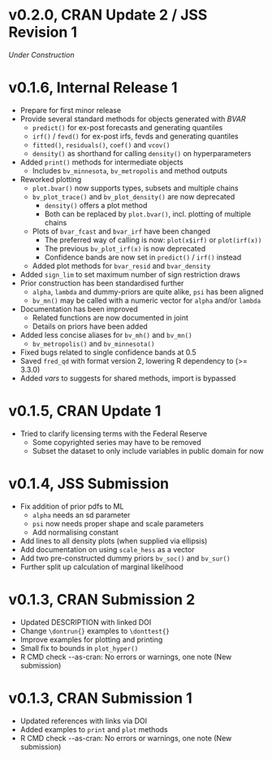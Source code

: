 # v0.2.0, CRAN Update 2 / JSS Revision 1

*Under Construction*


# v0.1.6, Internal Release 1

- Prepare for first minor release
- Provide several standard methods for objects generated with *BVAR*
  - `predict()` for ex-post forecasts and generating quantiles
  - `irf()` / `fevd()` for ex-post irfs, fevds and generating quantiles
  - `fitted()`, `residuals()`, `coef()` and `vcov()`
  - `density()` as shorthand for calling `density()` on hyperparameters
- Added `print()` methods for intermediate objects
  - Includes `bv_minnesota`, `bv_metropolis` and method outputs
- Reworked plotting
  - `plot.bvar()` now supports types, subsets and multiple chains
  - `bv_plot_trace()` and `bv_plot_density()` are now deprecated
    - `density()` offers a plot method
    - Both can be replaced by `plot.bvar()`, incl. plotting of multiple chains
  - Plots of `bvar_fcast` and `bvar_irf` have been changed
    - The preferred way of calling is now: `plot(x$irf)` or `plot(irf(x))`
    - The previous `bv_plot_irf(x)` is now deprecated
    - Confidence bands are now set in `predict()` / `irf()` instead
  - Added plot methods for `bvar_resid` and `bvar_density`
- Added `sign_lim` to set maximum number of sign restriction draws
- Prior construction has been standardised further
  - `alpha`, `lambda` and dummy-priors are quite alike, `psi` has been aligned
  - `bv_mn()` may be called with a numeric vector for `alpha` and/or `lambda`
- Documentation has been improved
  - Related functions are now documented in joint
  - Details on priors have been added
- Added less concise aliases for `bv_mh()` and `bv_mn()`
  - `bv_metropolis()` and `bv_minnesota()`
- Fixed bugs related to single confidence bands at 0.5
- Saved `fred_qd` with format version 2, lowering R dependency to (>= 3.3.0)
- Added *vars* to suggests for shared methods, import is bypassed


# v0.1.5, CRAN Update 1

- Tried to clarify licensing terms with the Federal Reserve
  - Some copyrighted series may have to be removed
  - Subset the dataset to only include variables in public domain for now


# v0.1.4, JSS Submission

- Fix addition of prior pdfs to ML
  - `alpha` needs an sd parameter
  - `psi` now needs proper shape and scale parameters
  - Add normalising constant
- Add lines to all density plots (when supplied via ellipsis)
- Add documentation on using `scale_hess` as a vector
- Add two pre-constructed dummy priors `bv_soc()` and `bv_sur()`
- Further split up calculation of marginal likelihood


# v0.1.3, CRAN Submission 2

- Updated DESCRIPTION with linked DOI
- Change `\dontrun{}` examples to `\donttest{}`
- Improve examples for plotting and printing
- Small fix to bounds in `plot_hyper()`
- R CMD check --as-cran: No errors or warnings, one note (New submission)


# v0.1.3, CRAN Submission 1

- Updated references with links via DOI
- Added examples to `print` and `plot` methods
- R CMD check --as-cran: No errors or warnings, one note (New submission)
